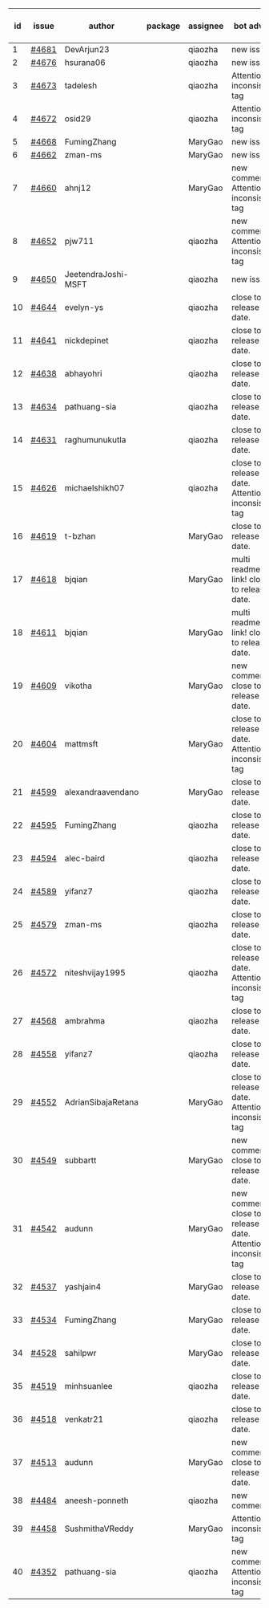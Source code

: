 | id | issue | author | package | assignee | bot advice | created date of issue | target release date | date from target |
| ------ | ------ | ------ | ------ | ------ | ------ | ------ | ------ | :-----: |
| 1 | [#4681](https://github.com/Azure/sdk-release-request/issues/4681) | DevArjun23 |  | qiaozha | new issue. | 10-24 | 11-24 |  |
| 2 | [#4676](https://github.com/Azure/sdk-release-request/issues/4676) | hsurana06 |  | qiaozha | new issue. | 10-23 | 11-24 |  |
| 3 | [#4673](https://github.com/Azure/sdk-release-request/issues/4673) | tadelesh |  | qiaozha | Attention to inconsistent tag | 10-23 | 11-24 |  |
| 4 | [#4672](https://github.com/Azure/sdk-release-request/issues/4672) | osid29 |  | qiaozha | Attention to inconsistent tag | 10-23 | 11-24 |  |
| 5 | [#4668](https://github.com/Azure/sdk-release-request/issues/4668) | FumingZhang |  | MaryGao | new issue. | 10-20 | 11-24 |  |
| 6 | [#4662](https://github.com/Azure/sdk-release-request/issues/4662) | zman-ms |  | MaryGao | new issue. | 10-18 | 11-24 |  |
| 7 | [#4660](https://github.com/Azure/sdk-release-request/issues/4660) | ahnj12 |  | MaryGao | new comment. Attention to inconsistent tag | 10-17 | 11-24 |  |
| 8 | [#4652](https://github.com/Azure/sdk-release-request/issues/4652) | pjw711 |  | qiaozha | new comment. Attention to inconsistent tag | 10-13 | 11-24 |  |
| 9 | [#4650](https://github.com/Azure/sdk-release-request/issues/4650) | JeetendraJoshi-MSFT |  | qiaozha | new issue. | 10-13 | 11-24 |  |
| 10 | [#4644](https://github.com/Azure/sdk-release-request/issues/4644) | evelyn-ys |  | qiaozha | close to release date.  | 10-13 | 10-27 | 1 |
| 11 | [#4641](https://github.com/Azure/sdk-release-request/issues/4641) | nickdepinet |  | qiaozha | close to release date.  | 10-12 | 10-27 | 1 |
| 12 | [#4638](https://github.com/Azure/sdk-release-request/issues/4638) | abhayohri |  | qiaozha | close to release date.  | 10-12 | 10-27 | 1 |
| 13 | [#4634](https://github.com/Azure/sdk-release-request/issues/4634) | pathuang-sia |  | qiaozha | close to release date.  | 10-12 | 10-27 | 1 |
| 14 | [#4631](https://github.com/Azure/sdk-release-request/issues/4631) | raghumunukutla |  | qiaozha | close to release date.  | 10-12 | 10-27 | 1 |
| 15 | [#4626](https://github.com/Azure/sdk-release-request/issues/4626) | michaelshikh07 |  | qiaozha | close to release date.  Attention to inconsistent tag | 10-09 | 10-27 | 1 |
| 16 | [#4619](https://github.com/Azure/sdk-release-request/issues/4619) | t-bzhan |  | MaryGao | close to release date.  | 10-08 | 10-27 | 1 |
| 17 | [#4618](https://github.com/Azure/sdk-release-request/issues/4618) | bjqian |  | MaryGao | multi readme link! close to release date.  | 10-07 | 10-27 | 1 |
| 18 | [#4611](https://github.com/Azure/sdk-release-request/issues/4611) | bjqian |  | MaryGao | multi readme link! close to release date.  | 10-07 | 10-27 | 1 |
| 19 | [#4609](https://github.com/Azure/sdk-release-request/issues/4609) | vikotha |  | MaryGao | new comment. close to release date.  | 10-06 | 10-27 | 1 |
| 20 | [#4604](https://github.com/Azure/sdk-release-request/issues/4604) | mattmsft |  | MaryGao | close to release date.  Attention to inconsistent tag | 10-03 | 10-27 | 1 |
| 21 | [#4599](https://github.com/Azure/sdk-release-request/issues/4599) | alexandraavendano |  | MaryGao | close to release date.  | 10-02 | 10-27 | 1 |
| 22 | [#4595](https://github.com/Azure/sdk-release-request/issues/4595) | FumingZhang |  | qiaozha | close to release date.  | 09-29 | 10-27 | 1 |
| 23 | [#4594](https://github.com/Azure/sdk-release-request/issues/4594) | alec-baird |  | qiaozha | close to release date.  | 09-28 | 10-27 | 1 |
| 24 | [#4589](https://github.com/Azure/sdk-release-request/issues/4589) | yifanz7 |  | qiaozha | close to release date.  | 09-28 | 10-27 | 1 |
| 25 | [#4579](https://github.com/Azure/sdk-release-request/issues/4579) | zman-ms |  | qiaozha | close to release date.  | 09-26 | 10-27 | 1 |
| 26 | [#4572](https://github.com/Azure/sdk-release-request/issues/4572) | niteshvijay1995 |  | qiaozha | close to release date.  Attention to inconsistent tag | 09-26 | 10-27 | 1 |
| 27 | [#4568](https://github.com/Azure/sdk-release-request/issues/4568) | ambrahma |  | qiaozha | close to release date.  | 09-25 | 10-27 | 1 |
| 28 | [#4558](https://github.com/Azure/sdk-release-request/issues/4558) | yifanz7 |  | qiaozha | close to release date.  | 09-25 | 10-27 | 1 |
| 29 | [#4552](https://github.com/Azure/sdk-release-request/issues/4552) | AdrianSibajaRetana |  | MaryGao | close to release date.  Attention to inconsistent tag | 09-22 | 10-27 | 1 |
| 30 | [#4549](https://github.com/Azure/sdk-release-request/issues/4549) | subbartt |  | MaryGao | new comment. close to release date.  | 09-22 | 10-27 | 1 |
| 31 | [#4542](https://github.com/Azure/sdk-release-request/issues/4542) | audunn |  | MaryGao | new comment. close to release date.  Attention to inconsistent tag | 09-21 | 10-27 | 1 |
| 32 | [#4537](https://github.com/Azure/sdk-release-request/issues/4537) | yashjain4 |  | MaryGao | close to release date.  | 09-21 | 10-27 | 1 |
| 33 | [#4534](https://github.com/Azure/sdk-release-request/issues/4534) | FumingZhang |  | MaryGao | close to release date.  | 09-21 | 10-27 | 1 |
| 34 | [#4528](https://github.com/Azure/sdk-release-request/issues/4528) | sahilpwr |  | MaryGao | close to release date.  | 09-20 | 10-27 | 1 |
| 35 | [#4519](https://github.com/Azure/sdk-release-request/issues/4519) | minhsuanlee |  | qiaozha | close to release date.  | 09-13 | 10-27 | 1 |
| 36 | [#4518](https://github.com/Azure/sdk-release-request/issues/4518) | venkatr21 |  | qiaozha | close to release date.  | 09-13 | 10-27 | 1 |
| 37 | [#4513](https://github.com/Azure/sdk-release-request/issues/4513) | audunn |  | MaryGao | new comment. close to release date.  | 09-08 | 10-27 | 1 |
| 38 | [#4484](https://github.com/Azure/sdk-release-request/issues/4484) | aneesh-ponneth |  | qiaozha | new comment. | 08-31 | 09-22 |  |
| 39 | [#4458](https://github.com/Azure/sdk-release-request/issues/4458) | SushmithaVReddy |  | MaryGao | Attention to inconsistent tag | 08-23 | 09-22 |  |
| 40 | [#4352](https://github.com/Azure/sdk-release-request/issues/4352) | pathuang-sia |  | qiaozha | new comment. Attention to inconsistent tag | 07-20 | 09-22 |  |
